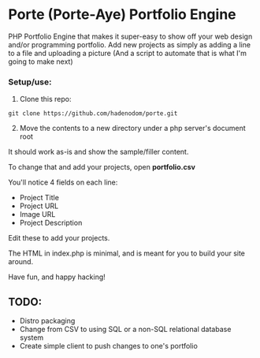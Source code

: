 # Porte (Porte-Aye) Portfolio Engine

PHP Portfolio Engine that makes it super-easy to show off your web design and/or programming portfolio.  Add new projects as simply as adding a line to a file and uploading a picture (And a script to automate that is what I'm going to make next)

### Setup/use:

1. Clone this repo: 
	
```
git clone https://github.com/hadenodom/porte.git
```

2. Move the contents to a new directory under a php server's document root


It should work as-is and show the sample/filler content.  

To change that and add your projects, open **portfolio.csv**

You'll notice 4 fields on each line:

* Project Title
* Project URL
* Image URL 
* Project Description

Edit these to add your projects.  

The HTML in index.php is minimal, and is meant for you to build your site around.  

Have fun, and happy hacking!

## TODO:
* Distro packaging
* Change from CSV to using SQL or a non-SQL relational database system
* Create simple client to push changes to one's portfolio
